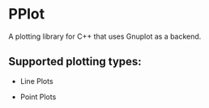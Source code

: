 PPlot
===

A plotting library for C++ that uses Gnuplot as a backend.

Supported plotting types:
--- 

* Line Plots

* Point Plots
